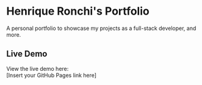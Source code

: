 # Henrique Ronchi's Portfolio

A personal portfolio to showcase my projects as a full-stack developer, and more.

## Live Demo

View the live demo here:  
[Insert your GitHub Pages link here]
